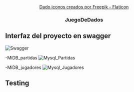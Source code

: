 <!-- PROJECT LOGO -->
<div align="center">
  <a href="https://www.flaticon.es/iconos-gratis/dado" title="dado iconos">Dado iconos creados por Freepik - Flaticon</a>
<h3 align="center">JuegoDeDados</h3>
</div>

## Interfaz del proyecto en swagger
![Swagger](https://github.com/Luiso-o/JuegoDeDados_SegundaFase/assets/128043647/63f467fb-d9c2-4251-b287-8c229dcbc36a)

-MiDB_partidas
![Mysql_Partidas](https://github.com/Luiso-o/JuegoDeDados_SegundaFase/assets/128043647/59e22b31-f8c9-47b2-8d2e-ae48ec58ed29)

-MiDB_jugadores
![Mysql_Jugadores](https://github.com/Luiso-o/JuegoDeDados_SegundaFase/assets/128043647/c483bd3c-0960-4935-8222-e78591078ed4)

## Testing


